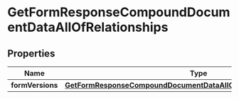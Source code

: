 
# GetFormResponseCompoundDocumentDataAllOfRelationships

## Properties
| Name | Type | Description | Notes |
| ------------ | ------------- | ------------- | ------------- |
| **formVersions** | [**GetFormResponseCompoundDocumentDataAllOfRelationshipsFormVersions**](GetFormResponseCompoundDocumentDataAllOfRelationshipsFormVersions.md) |  |  [optional] |



